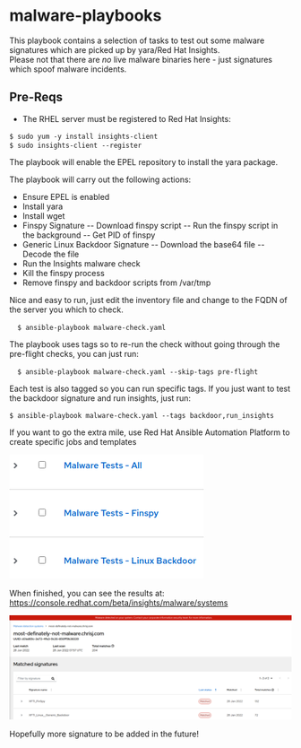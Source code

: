 # malware-playbooks
This playbook contains a selection of tasks to test out some malware signatures which are picked up by yara/Red Hat Insights.  
Please not that there are *no* live malware binaries here - just signatures which spoof malware incidents.

## Pre-Reqs
 - The RHEL server must be registered to Red Hat Insights:
```
$ sudo yum -y install insights-client
$ sudo insights-client --register
```

The playbook will enable the EPEL repository to install the yara package.

The playbook will carry out the following actions:
- Ensure EPEL is enabled
- Install yara
- Install wget
- Finspy Signature
-- Download finspy script
-- Run the finspy script in the background
-- Get PID of finspy
- Generic Linux Backdoor Signature
-- Download the base64 file
-- Decode the file
- Run the Insights malware check
- Kill the finspy process
- Remove finspy and backdoor scripts from /var/tmp

Nice and easy to run, just edit the inventory file and change to the FQDN of the server you which to check.

``  
$ ansible-playbook malware-check.yaml
``

The playbook uses tags so to re-run the check without going through the pre-flight checks, you can just run:

``  
$ ansible-playbook malware-check.yaml --skip-tags pre-flight
``

Each test is also tagged so you can run specific tags.  If you just want to test the backdoor signature and run insights, just run:

```
$ ansible-playbook malware-check.yaml --tags backdoor,run_insights
```

If you want to go the extra mile, use Red Hat Ansible Automation Platform to create specific jobs and templates

![Ansible Automation Platform](./ansible.png)

When finished, you can see the results at:
https://console.redhat.com/beta/insights/malware/systems

![Insights Malware](./insights-malware.png)

Hopefully more signature to be added in the future!
